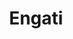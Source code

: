 ---
blog: http://blog.engati.com/
facebook: https://facebook.com/getengati
instagram: https://instagram.com/getengati
linkedin: https://linkedin.com/company/engati
logohandle: engati
sort: engati
title: Engati
twitter: https://x.com/getengati
website: https://engati.com/
youtube: https://youtube.com/channel/UCHwZVbigaN9PLYR9OxWL27Q
---